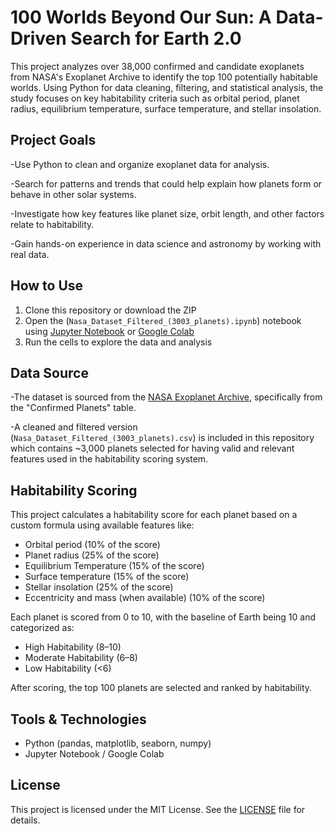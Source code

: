 # 100 Worlds Beyond Our Sun: A Data-Driven Search for Earth 2.0

This project analyzes over 38,000 confirmed and candidate exoplanets from NASA's Exoplanet Archive to identify the top 100 potentially habitable worlds. Using Python for data cleaning, filtering, and statistical analysis, the study focuses on key habitability criteria such as orbital period, planet radius, equilibrium temperature, surface temperature, and stellar insolation.

## Project Goals
-Use Python to clean and organize exoplanet data for analysis.

-Search for patterns and trends that could help explain how planets form or behave in other solar systems.

-Investigate how key features like planet size, orbit length, and other factors relate to habitability.

-Gain hands-on experience in data science and astronomy by working with real data.

## How to Use
1. Clone this repository or download the ZIP
2. Open the (`Nasa_Dataset_Filtered_(3003_planets).ipynb`) notebook using [Jupyter Notebook](https://jupyter.org/) or [Google Colab](https://colab.research.google.com/)
3. Run the cells to explore the data and analysis

## Data Source
-The dataset is sourced from the [NASA Exoplanet Archive](https://exoplanetarchive.ipac.caltech.edu/), specifically from the "Confirmed Planets" table.

-A cleaned and filtered version (`Nasa_Dataset_Filtered_(3003_planets).csv`) is included in this repository which contains ~3,000 planets selected for having valid and relevant features used in the habitability scoring system.

## Habitability Scoring
This project calculates a habitability score for each planet based on a custom formula using available features like:
- Orbital period (10% of the score)
- Planet radius (25% of the score)
- Equilibrium Temperature (15% of the score)
- Surface temperature (15% of the score)
- Stellar insolation (25% of the score)
- Eccentricity and mass (when available) (10% of the score)

Each planet is scored from 0 to 10, with the baseline of Earth being 10 and categorized as:
- High Habitability (8–10)
- Moderate Habitability (6–8)
- Low Habitability (<6)

After scoring, the top 100 planets are selected and ranked by habitability.

## Tools & Technologies
- Python (pandas, matplotlib, seaborn, numpy)
- Jupyter Notebook / Google Colab

## License
This project is licensed under the MIT License. See the [LICENSE](LICENSE) file for details.
